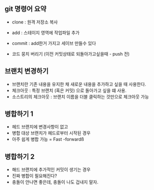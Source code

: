 ## git 명령어 요약
- clone : 원격 저장소 복사
- add : 스테이지 영역에 작업파일 추가
- commit : add한거 가지고 세이브 만들수 있다 

- 코드 뭉치 버리기 (이전 커밋상태로 되돌아가고싶을때 - push 전)

## 브랜치 변경하기 

- 브랜치란 기존 내용을 유지한 채 새로운 내용을 추가하고 싶을 때 사용한다.
- 체크아웃 : 특정 브랜치 (혹은 커밋) 으로 돌아가고 싶을 떄 사용.
- 소스트리의 체크아웃 : 브랜치 이름을 더블 클릭하는 것만으로 체크아웃 가능


## 병합하기 1

- 헤드 브랜치에 변경사항이 없고
- 병합 대상 브랜치가 헤드로부터 시작된 경우
- 아주 쉽게 병합 가능 = Fast -forwardß


## 병합하기 2
- 해드 브랜치에 추가적인 커밋이 생기는 경우 
- 진짜 병합이 필요해진다?
- 충돌이 안나면 좋은데, 충돌이 나도 겁내지 말자.